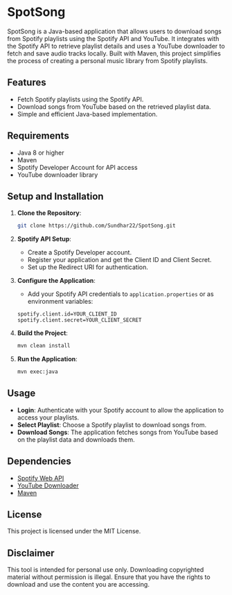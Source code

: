 # SpotSong

SpotSong is a Java-based application that allows users to download songs from Spotify playlists using the Spotify API and YouTube. It integrates with the Spotify API to retrieve playlist details and uses a YouTube downloader to fetch and save audio tracks locally. Built with Maven, this project simplifies the process of creating a personal music library from Spotify playlists.

## Features

- Fetch Spotify playlists using the Spotify API.
- Download songs from YouTube based on the retrieved playlist data.
- Simple and efficient Java-based implementation.

## Requirements

- Java 8 or higher
- Maven
- Spotify Developer Account for API access
- YouTube downloader library

## Setup and Installation

1. **Clone the Repository**:
    ```bash
    git clone https://github.com/Sundhar22/SpotSong.git
    ```

2. **Spotify API Setup**:
    - Create a Spotify Developer account.
    - Register your application and get the Client ID and Client Secret.
    - Set up the Redirect URI for authentication.

3. **Configure the Application**:
    - Add your Spotify API credentials to `application.properties` or as environment variables:
    ```properties
    spotify.client.id=YOUR_CLIENT_ID
    spotify.client.secret=YOUR_CLIENT_SECRET
    ```

4. **Build the Project**:
    ```bash
    mvn clean install
    ```

5. **Run the Application**:
    ```bash
    mvn exec:java
    ```

## Usage

- **Login**: Authenticate with your Spotify account to allow the application to access your playlists.
- **Select Playlist**: Choose a Spotify playlist to download songs from.
- **Download Songs**: The application fetches songs from YouTube based on the playlist data and downloads them.

## Dependencies

- [Spotify Web API](https://developer.spotify.com/documentation/web-api/)
- [YouTube Downloader](https://github.com/yt-dlp/yt-dlp)
- [Maven](https://maven.apache.org/)

## License

This project is licensed under the MIT License.

## Disclaimer

This tool is intended for personal use only. Downloading copyrighted material without permission is illegal. Ensure that you have the rights to download and use the content you are accessing.
